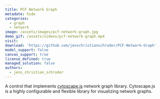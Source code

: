 ```yaml
---
title: PCF Network Graph
metadate: hide
categories:
  - graph
  - network
image: /assets/images/pcf-network-graph.jpg
demo_gif: /assets/videos/pcf-network-graph.mp4
visit: 
download: 'https://github.com/jenschristianschroder/PCF-Network-Graph'
model_support: false
canvas_support: true
license_defined: true
managed_solution: false
authors:
  - jens_christian_schroder
---
```

A control that implements <a target="_blank" href="https://js.cytoscape.org">cytoscape.js</a> network graph library. Cytoscape.js is a highly configurable and flexible library for visualizing network graphs.
